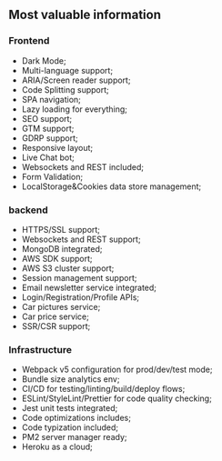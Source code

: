 ## Most valuable information

### Frontend
 - Dark Mode;
 - Multi-language support;
 - ARIA/Screen reader support;
 - Code Splitting support;
 - SPA navigation;
 - Lazy loading for everything;
 - SEO support;
 - GTM support;
 - GDRP support;
 - Responsive layout;
 - Live Chat bot;
 - Websockets and REST included;
 - Form Validation;
 - LocalStorage&Cookies data store management;

### backend
 - HTTPS/SSL support;
 - Websockets and REST support;
 - MongoDB integrated;
 - AWS SDK support;
 - AWS S3 cluster support;
 - Session management support;
 - Email newsletter service integrated;
 - Login/Registration/Profile APIs;
 - Car pictures service;
 - Car price service;
 - SSR/CSR support;

### Infrastructure
 - Webpack v5 configuration for prod/dev/test mode;
 - Bundle size analytics env;
 - CI/CD for testing/linting/build/deploy flows;
 - ESLint/StyleLint/Prettier for code quality checking;
 - Jest unit tests integrated;
 - Code optimizations includes;
 - Code typization included;
 - PM2 server manager ready;
 - Heroku as a cloud;
